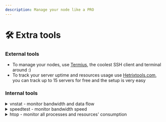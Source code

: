 ```yaml
---
description: Manage your node like a PRO
---
```


# 🛠️ Extra tools

### External tools

* To manage your nodes, use [Termius](https://termius.com/), the coolest SSH client and terminal around :)
* To track your server uptime and resources usage use [Hetrixtools.com](https://hetrix.tools/u-862828), you can track up to 15 servers for free and the setup is very easy

### Internal tools&#x20;

<details>

<summary>vnstat - monitor bandwidth and data flow</summary>

```bash
sudo apt update && sudo apt install vnstat
```

To check the current bandwidth usage use `vnstat`.\
To check hourly stats e use `vnstat -h`.\
Daily: `vnstat -d`. Monthly: `vnstat -m`. Top 10 traffic days: `vnstat -t`.

</details>

<details>

<summary>speedtest - monitor bandwidth speed</summary>

```bash
sudo apt-get install curl
curl -s https://packagecloud.io/install/repositories/ookla/speedtest-cli/script.deb.sh | sudo bash
sudo apt-get install speedtest
```

</details>

<details>

<summary>htop - monitor all processes and resources' consumption</summary>

```bash
sudo apt update && sudo apt install htop
```

To use it just type `htop`

</details>
